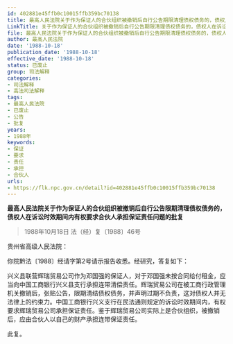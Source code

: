 ```yaml
---
id: 402881e45ffb0c10015ffb359bc70138
title: 最高人民法院关于作为保证人的合伙组织被撤销后自行公告期限清理债权债务的，债权人在诉讼时效期间内有权要求合伙人承担保证责任问题的批复
LinkTitle: 关于作为保证人的合伙组织被撤销后自行公告期限清理债权债务的，债权人在诉讼时效期间内有权要求合伙人承担保证责任问题的批复
file: 最高人民法院关于作为保证人的合伙组织被撤销后自行公告期限清理债权债务的，债权人在诉讼时效期间内有权要求合伙人承担保证责任问题的批复_1988_402881e45ffb0c10015ffb359bc70138.docx
author: 最高人民法院
date: '1988-10-18'
publication_date: '1988-10-18'
effective_date: '1988-10-18'
status: 已废止
group: 司法解释
categories:
- 司法解释
- 高法司法解释
tags:
- 最高人民法院
- 已废止
- 公告
- 批复
years:
- 1988年
keywords:
- 保证
- 要求
- 责任
- 承担
- 合伙人
urls:
- https://flk.npc.gov.cn/detail?id=402881e45ffb0c10015ffb359bc70138
---
```


**最高人民法院关于作为保证人的合伙组织被撤销后自行公告限期清理债权债务的，债权人在诉讼时效期间内有权要求合伙人承担保证责任问题的批复**

> 1988年10月18日 法（经）复〔1988〕46号

贵州省高级人民法院：

你院黔法〔1988〕经请字第2号请示报告收悉。经研究，答复如下：

兴义县联营辉瑞贸易公司作为邓国强的保证人，对于邓国强未按合同给付租金，应当向中国工商银行兴义县支行承担连带清偿责任。辉瑞贸易公司在被工商行政管理机关撤销后，张贴公告，限期清结债权债务，并声明过期不负责，这对债权人并无法律上的约束力。中国工商银行兴义支行在民法通则规定的诉讼时效期间内，有权要求辉瑞贸易公司承担保证责任。鉴于辉瑞贸易公司实际上是合伙组织，被撤销后，应由合伙人以自己的财产承担连带保证责任。

此复。
